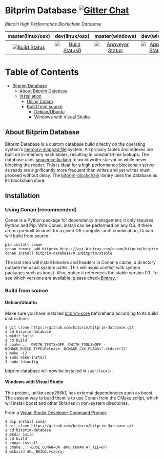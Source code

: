 # Bitprim Database <a target="_blank" href="https://gitter.im/bitprim/Lobby">![Gitter Chat][badge.Gitter]</a>

*Bitcoin High Performance Blockchain Database*

| **master(linux/osx)** | **dev(linux/osx)**   | **master(windows)**   | **dev(windows)** |
|:------:|:-:|:-:|:-:|
| [![Build Status](https://travis-ci.org/bitprim/bitprim-database.svg)](https://travis-ci.org/bitprim/bitprim-database)       | [![Build StatusB](https://travis-ci.org/bitprim/bitprim-database.svg?branch=dev)](https://travis-ci.org/bitprim/bitprim-database?branch=dev)  | [![Appveyor Status](https://ci.appveyor.com/api/projects/status/github/bitprim/bitprim-database?svg=true)](https://ci.appveyor.com/project/bitprim/bitprim-database)  | [![Appveyor StatusB](https://ci.appveyor.com/api/projects/status/github/bitprim/bitprim-database?branch=dev&svg=true)](https://ci.appveyor.com/project/bitprim/bitprim-database?branch=dev)  |

Table of Contents
=================

   * [Bitprim Database](#bitprim-database)
      * [About Bitprim Database](#about-bitprim-database)
      * [Installation](#installation)
        * [Using Conan](#using-conan-recommended)
        * [Build from source](#build-from-source)
            * [Debian/Ubuntu](#debianubuntu)
            * [Windows with Visual Studio](#windows-with-visual-studio)

## About Bitprim Database

Bitprim Database is a custom database build directly on the operating system's [memory-mapped file](https://en.wikipedia.org/wiki/Memory-mapped_file) system. All primary tables and indexes are built on in-memory hash tables, resulting in constant-time lookups. The database uses [sequence locking](https://en.wikipedia.org/wiki/Seqlock) to avoid writer starvation while never blocking the reader. This is ideal for a high performance blockchain server as reads are significantly more frequent than writes and yet writes must proceed wtihout delay. The [bitprim-blockchain](https://github.com/bitprim/bitprim-blockchain) library uses the database as its blockchain store.

## Installation

### Using Conan (recommended)

Conan is a Python package for dependency management; it only requires Python and Pip.
With Conan, install can be performed on any OS. If there are no prebuilt binaries for a given
OS-compiler-arch combination, Conan will build from source.

```
pip install conan
conan remote add bitprim https://api.bintray.com/conan/bitprim/bitprim
conan install bitprim-database/0.1@bitprim/stable
```

The last step will install binaries and headers in Conan's cache, a directory outside the usual
system paths. This will avoid conflict with system packages such as boost.
Also, notice it references the stable version 0.1. To see which versions are available,
please check [Bintray](https://bintray.com/bitprim/bitprim/bitprim-database%3Abitprim).

### Build from source

#### Debian/Ubuntu

Make sure you have installed [bitprim-core](https://github.com/bitprim/bitprim-core) beforehand according to its build instructions.

```
$ git clone https://github.com/bitprim/bitprim-database.git
$ cd bitprim-database
$ mkdir build
$ cd build
$ cmake .. -DWITH_TESTS=OFF -DWITH_TOOLS=OFF -DCMAKE_BUILD_TYPE=Release -DCMAKE_CXX_FLAGS="-std=c++11"
$ make -j2
$ sudo make install
$ sudo ldconfig
```

bitprim-database will now be installed in `/usr/local/`.

#### Windows with Visual Studio

This project, unlike secp256k1, has external dependencies such as boost.
The easiest way to build them is to use Conan from the CMake script,
which will install boost and other libraries in non-system directories.

From a [Visual Studio Developer Command Prompt](https://docs.microsoft.com/en-us/dotnet/framework/tools/developer-command-prompt-for-vs):

```
$ pip install conan
$ git clone https://github.com/bitprim/bitprim-database.git
$ cd bitprim-database
$ mkdir build
$ cd build
$ conan install ..
$ cmake .. -DUSE_CONAN=ON -DNO_CONAN_AT_ALL=OFF
$ msbuild ALL_BUILD.vcxproj
```

[badge.Gitter]: https://img.shields.io/badge/gitter-join%20chat-blue.svg
